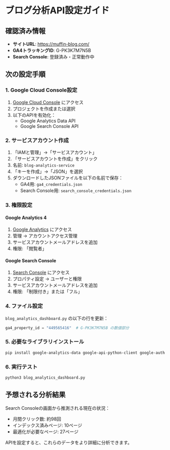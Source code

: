 # ブログ分析API設定ガイド

## 確認済み情報
- **サイトURL**: https://muffin-blog.com/
- **GA4トラッキングID**: G-PK3K7M7N5B
- **Search Console**: 登録済み・正常動作中

## 次の設定手順

### 1. Google Cloud Console設定

1. [Google Cloud Console](https://console.cloud.google.com/) にアクセス
2. プロジェクトを作成または選択
3. 以下のAPIを有効化：
   - Google Analytics Data API
   - Google Search Console API

### 2. サービスアカウント作成

1. 「IAMと管理」→「サービスアカウント」
2. 「サービスアカウントを作成」をクリック
3. 名前: `blog-analytics-service`
4. 「キーを作成」→「JSON」を選択
5. ダウンロードしたJSONファイルを以下の名前で保存：
   - GA4用: `ga4_credentials.json`
   - Search Console用: `search_console_credentials.json`

### 3. 権限設定

#### Google Analytics 4
1. [Google Analytics](https://analytics.google.com/) にアクセス
2. 管理 → アカウントアクセス管理
3. サービスアカウントメールアドレスを追加
4. 権限: 「閲覧者」

#### Google Search Console
1. [Search Console](https://search.google.com/search-console/) にアクセス
2. プロパティ設定 → ユーザーと権限
3. サービスアカウントメールアドレスを追加
4. 権限: 「制限付き」または「フル」

### 4. ファイル設定

`blog_analytics_dashboard.py` の以下の行を更新：

```python
ga4_property_id = "449565416"  # G-PK3K7M7N5B の数値部分
```

### 5. 必要なライブラリインストール

```bash
pip install google-analytics-data google-api-python-client google-auth
```

### 6. 実行テスト

```bash
python3 blog_analytics_dashboard.py
```

## 予想される分析結果

Search Consoleの画面から推測される現在の状況：
- 月間クリック数: 約98回
- インデックス済みページ: 10ページ
- 最適化が必要なページ: 27ページ

APIを設定すると、これらのデータをより詳細に分析できます。
